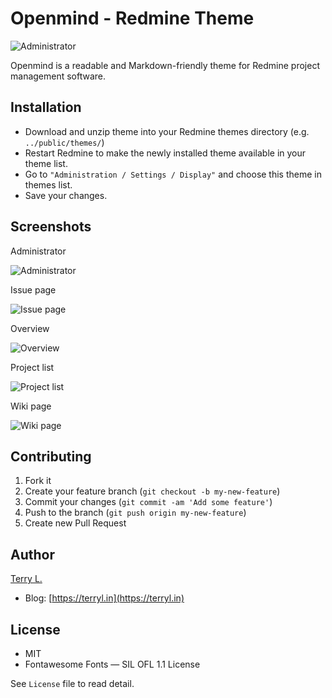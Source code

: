 # Openmind - Redmine Theme

![Administrator](https://github.com/terrylinooo/openmind/blob/master/screenshots/cover.png)

Openmind is a readable and Markdown-friendly theme for Redmine project management software. 

## Installation

* Download and unzip theme into your Redmine themes directory (e.g. ` ../public/themes/`)
* Restart Redmine to make the newly installed theme available in your theme list.
* Go to `"Administration / Settings / Display"` and choose this theme in themes list.
* Save your changes.

## Screenshots

Administrator

![Administrator](https://github.com/terrylinooo/openmind/blob/master/screenshots/screenshot-administrator.png)

Issue page

![Issue page](https://github.com/terrylinooo/openmind/blob/master/screenshots/screenshot-issue.png)

Overview

![Overview](https://github.com/terrylinooo/openmind/blob/master/screenshots/screenshot-overview.png)

Project list

![Project list](https://github.com/terrylinooo/openmind/blob/master/screenshots/screenshot-project-list.png)

Wiki page

![Wiki page](https://github.com/terrylinooo/openmind/blob/master/screenshots/screenshot-wiki-page.png)

## Contributing

1. Fork it
2. Create your feature branch (`git checkout -b my-new-feature`)
3. Commit your changes (`git commit -am 'Add some feature'`)
4. Push to the branch (`git push origin my-new-feature`)
5. Create new Pull Request

## Author

[Terry L.](https://github.com/terrylinooo) 

- Blog: [https://terryl.in](https://terryl.in)

## License

- MIT
- Fontawesome Fonts — SIL OFL 1.1 License

See `License` file to read detail.


